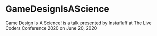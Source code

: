 # GameDesignIsAScience
Game Design Is A Science! is a talk presented by Instafluff at The Live Coders Conference 2020 on June 20, 2020
